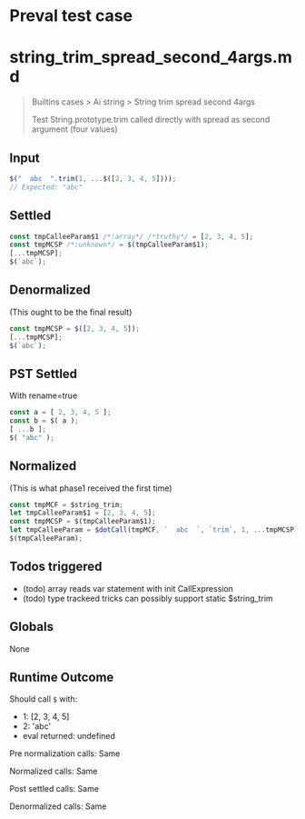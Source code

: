 # Preval test case

# string_trim_spread_second_4args.md

> Builtins cases > Ai string > String trim spread second 4args
>
> Test String.prototype.trim called directly with spread as second argument (four values)

## Input

`````js filename=intro
$("  abc  ".trim(1, ...$([2, 3, 4, 5])));
// Expected: "abc"
`````


## Settled


`````js filename=intro
const tmpCalleeParam$1 /*:array*/ /*truthy*/ = [2, 3, 4, 5];
const tmpMCSP /*:unknown*/ = $(tmpCalleeParam$1);
[...tmpMCSP];
$(`abc`);
`````


## Denormalized
(This ought to be the final result)

`````js filename=intro
const tmpMCSP = $([2, 3, 4, 5]);
[...tmpMCSP];
$(`abc`);
`````


## PST Settled
With rename=true

`````js filename=intro
const a = [ 2, 3, 4, 5 ];
const b = $( a );
[ ...b ];
$( "abc" );
`````


## Normalized
(This is what phase1 received the first time)

`````js filename=intro
const tmpMCF = $string_trim;
let tmpCalleeParam$1 = [2, 3, 4, 5];
const tmpMCSP = $(tmpCalleeParam$1);
let tmpCalleeParam = $dotCall(tmpMCF, `  abc  `, `trim`, 1, ...tmpMCSP);
$(tmpCalleeParam);
`````


## Todos triggered


- (todo) array reads var statement with init CallExpression
- (todo) type trackeed tricks can possibly support static $string_trim


## Globals


None


## Runtime Outcome


Should call `$` with:
 - 1: [2, 3, 4, 5]
 - 2: 'abc'
 - eval returned: undefined

Pre normalization calls: Same

Normalized calls: Same

Post settled calls: Same

Denormalized calls: Same
